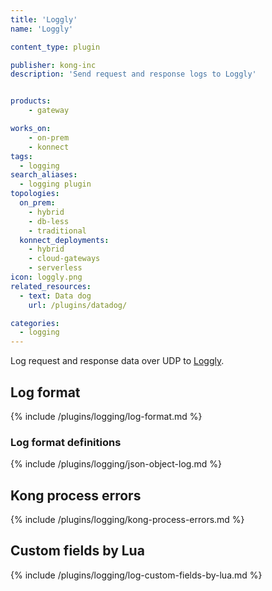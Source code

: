 ```yaml
---
title: 'Loggly'
name: 'Loggly'

content_type: plugin

publisher: kong-inc
description: 'Send request and response logs to Loggly'


products:
    - gateway

works_on:
    - on-prem
    - konnect
tags: 
  - logging
search_aliases:
  - logging plugin
topologies:
  on_prem:
    - hybrid
    - db-less
    - traditional
  konnect_deployments:
    - hybrid
    - cloud-gateways
    - serverless
icon: loggly.png
related_resources:
  - text: Data dog
    url: /plugins/datadog/

categories:
  - logging
---
```


Log request and response data over UDP to [Loggly](https://www.loggly.com).

## Log format

{% include /plugins/logging/log-format.md %}

### Log format definitions 

{% include /plugins/logging/json-object-log.md %}

## Kong process errors

{% include /plugins/logging/kong-process-errors.md %}

## Custom fields by Lua

{% include /plugins/logging/log-custom-fields-by-lua.md %}
